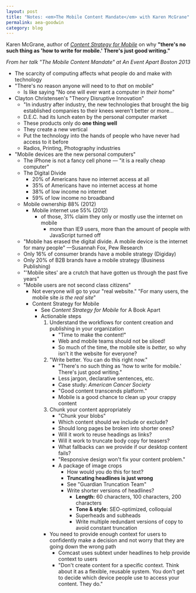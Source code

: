 ```yaml
---
layout: post
title: "Notes: <em>The Mobile Content Mandate</em> with Karen McGrane"
permalink: aea-goodwin
category: blog
---
```


Karen McGrane, author of [*Content Strategy for Mobile*](http://www.abookapart.com/products/content-strategy-for-mobile) on why **"there's no such thing as 'how to write for mobile.' There's just good writing."**

*From her talk "The Mobile Content Mandate" at An Event Apart Boston 2013*

<!--more-->

- The scarcity of computing affects what people do and make with technology
- "There's no reason anyone will need to to *that* on mobile"
	- Is like saying "No one will ever want a computer in *their home*"
- Clayton Christensen's "Theory Disruptive Innovation"
	- "In industry after industry, the new technologies that brought the big established companies to their knees weren't better or more...
	- D.E.C. had its lunch eaten by the personal computer market
	- These products only do **one thing well**
	- They create a new vertical
	- Put the technology into the hands of people who have never had access to it before
	- Radios, Printing, Photography industries
- "Mobile devices are the new personal computers"
	- The iPhone is not a fancy cell phone — "it is a really cheap computer"
	- The Digital Divide
		- 20% of Americans have no internet access at all
		- 35% of Americans have no internet access at home
		- 38% of low income no internet 
		- 59% of low income no broadband
	- Mobile ownership 88% (2012)
		- Mobile internet use 55% (2012)
			- of those, 31% claim they only or mostly use the internet on mobile
				- more than IE9 users, more than the amount of people with JavaScript turned off
	- "Mobile has erased the digital divide. A mobile device is the internet for many people" —Susannah Fox, Pew Research
	- Only 16% of consumer brands have a mobile strategy (Digiday)
	- Only 20% of B2B brands have a mobile strategy (Business Publishing)
	- "'Mobile sites' are a crutch that have gotten us through the past five years"
	- "Mobile users are not second class citizens"
		- Not everyone will go to your "real website." "For many users, the mobile site *is the real site*"
		- Content Strategy for Mobile
			- See *Content Strategy for Mobile* for A Book Apart
			- Actionable steps
				1. Understand the workflows for content creation and publishing in your organization
					- "Time to make the content!"
					- Web and mobile teams should not be siloed!
					- So much of the time, the mobile site is *better,* so why isn't it the website for everyone?
				2. "Write better. You can do this right now."
					- "There's no such thing as 'how to write for mobile.' There's just good writing."
					- Less jargon, declarative sentences, etc.
					- Case study: *American Cancer Society*
					- "Good content transcends platform."
					- Mobile is a good chance to clean up your crappy content
				3. Chunk your content appropriately
					- "Chunk your blobs"
					- Which content should we include or exclude?
					- Should long pages be broken into shorter ones?
					- Will it work to reuse headings as links?
					- Will it work to truncate body copy for teasers?
					- What fallbacks can we provide if our desktop content fails?
					- "Responsive design won't fix your content problem."
					- A package of image crops
						- How would you do this for text?
						- **Truncating headlines is just wrong**
						- See "Guardian Truncation Team"
						- Write shorter versions of headlines?
							- **Length:** 60 characters, 100 characters, 200 characters
							- **Tone & style:** SEO-optimized, colloquial
							- Superheads and subheads
							- Write multiple redundant versions of copy to avoid constant truncation
				- You need to provide enough context for users to confidently make a decision and not worry that they are going down the wrong path
					- Comcast uses subtext under headlines to help provide context to users
					- "Don't create content for a specific context. Think about it as a flexible, reusable system. You don't get to decide which device people use to access your content. They do."